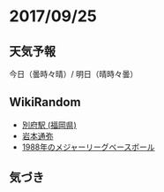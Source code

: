 # 2017/09/25

## 天気予報

今日（曇時々晴）/ 明日（晴時々曇）

## WikiRandom

* [別府駅 (福岡県)](https://ja.wikipedia.org/wiki/%E5%88%A5%E5%BA%9C%E9%A7%85_%28%E7%A6%8F%E5%B2%A1%E7%9C%8C%29)
* [岩本通弥](https://ja.wikipedia.org/wiki/%E5%B2%A9%E6%9C%AC%E9%80%9A%E5%BC%A5)
* [1988年のメジャーリーグベースボール](https://ja.wikipedia.org/wiki/1988%E5%B9%B4%E3%81%AE%E3%83%A1%E3%82%B8%E3%83%A3%E3%83%BC%E3%83%AA%E3%83%BC%E3%82%B0%E3%83%99%E3%83%BC%E3%82%B9%E3%83%9C%E3%83%BC%E3%83%AB)

## 気づき

